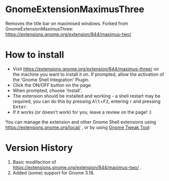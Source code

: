 GnomeExtensionMaximusThree
========================

Removes the title bar on maximised windows.
Forked from GnomeExtensionMaximusThree: https://extensions.gnome.org/extension/844/maximus-two/


How to install
==============
 - Visit https://extensions.gnome.org/extension/844/maximus-three/ on the machine you want to install it on. If prompted, allow the activation of the 'Gnome Shell Integration' Plugin.
 - Click the ON/OFF button on the page.
 - When prompted, choose 'Install'.
 - The extension should be installed and working - a shell restart may be required, you can do this by pressing <kbd>Alt</kbd>+<kbd>F2</kbd>, entering `r` and pressing <kbd>Enter</kbd>.
 - If it works (or doesn't work) for you, leave a review on the page! :)
 
You can manage the extension and other Gnome Shell extensions using https://extensions.gnome.org/local/ , or by using [Gnome Tweak Tool](https://wiki.gnome.org/action/show/Apps/GnomeTweakTool):


Version History
===============

1. Basic modifaction of https://extensions.gnome.org/extension/844/maximus-two/ .
2. Added (some) support for Gnome 3.18.

